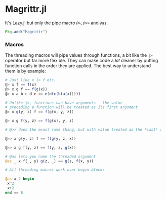 # Magrittr.jl

It's Lazy.jl but only the pipe macro `@>`, `@>>` and `@as`.

```julia
Pkg.add("Magrittr")
```
### Macros

The threading macros will pipe values through functions, a bit like the `|>` operator but far more flexible. They can make code a *lot* cleaner by putting function calls in the order they are applied. The best way to understand them is by example:

```julia
# Just like x |> f etc.
@> x f == f(x)
@> x g f == f(g(x))
@> x a b c d e == e(d(c(b(a(x)))))

# Unlike |>, functions can have arguments - the value
# preceding a function will be treated as its first argument
@> x g(y, z) f == f(g(x, y, z))

@> x g f(y, z) == f(g(x), y, z)

# @>> does the exact same thing, but with value treated as the *last* argument.

@>> x g(y, z) f == f(g(y, z, x))

@>> x g f(y, z) == f(y, z, g(x))

# @as lets you name the threaded argument
@as _ x f(_, y) g(z, _) == g(z, f(x, y))

# All threading macros work over begin blocks

@as x 2 begin
 x^2
 x+2
end == 6
```
